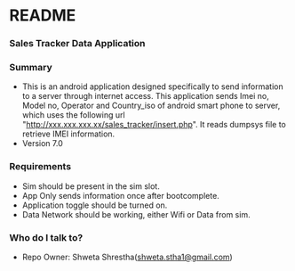 # README #

### Sales Tracker Data Application ###

### Summary ###

* This is an android application designed specifically to send information to a server through internet access. This application sends Imei no, Model no, Operator and Country_iso of android smart phone to server, which uses the following url "http://xxx.xxx.xxx.xx/sales_tracker/insert.php". It reads dumpsys file to retrieve IMEI information.
* Version 7.0

### Requirements ###

* Sim should be present in the sim slot.
* App Only sends information once after bootcomplete.
* Application toggle should be turned on.
* Data Network should be working, either Wifi or Data from sim.

### Who do I talk to? ###

* Repo Owner: Shweta Shrestha(shweta.stha1@gmail.com)
